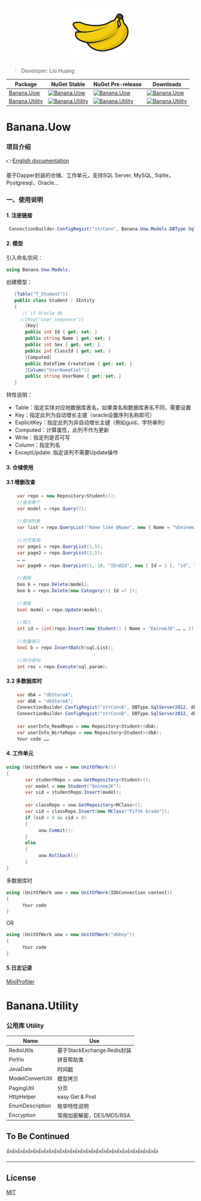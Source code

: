 <div align=center><img width = '150' height ='150' src ="https://raw.githubusercontent.com/EminemJK/Banana/master/Banana/Doc/banana_logo.png"/></div>

> Developer: Lio.Huang

| Package | NuGet Stable | NuGet Pre-release | Downloads |
| ------- | ------------ | ----------------- | --------- |
| [Banana.Uow](https://www.nuget.org/packages/Banana.Uow/) | [![Banana.Uow](https://img.shields.io/nuget/v/Banana.Uow.svg)](https://www.nuget.org/packages/Banana.Uow/)  | [![Banana.Uow](https://img.shields.io/nuget/vpre/Banana.Uow.svg)](https://www.nuget.org/packages/Banana.Uow/) | [![Banana.Uow](https://img.shields.io/nuget/dt/Banana.Uow.svg)](https://www.nuget.org/packages/Banana.Uow/) |
| [Banana.Utility](https://www.nuget.org/packages/Banana.Utility/) | [![Banana.Utility](https://img.shields.io/nuget/v/Banana.Utility.svg)](https://www.nuget.org/packages/Banana.Utility/)  | [![Banana.Utility](https://img.shields.io/nuget/vpre/Banana.Utility.svg)](https://www.nuget.org/packages/Banana.Utility/) | [![Banana.Utility](https://img.shields.io/nuget/dt/Banana.Utility.svg)](https://www.nuget.org/packages/Banana.Utility/) |

# Banana.Uow
### 项目介绍
👉[English documentation](https://github.com/EminemJK/Banana/wiki)

基于Dapper封装的仓储、工作单元，支持SQL Server, MySQL, Sqlite，Postgresql，Oracle...

### 一、使用说明
#### 1. 注册链接
``` csharp
 ConnectionBuilder.ConfigRegist("strConn", Banana.Uow.Models.DBType.SqlServer);
```
#### 2. 模型
引入命名空间：
``` csharp
using Banana.Uow.Models;
```
创建模型：
``` csharp
   [Table("T_Student")]
   public class Student : IEntity
   {
      // if Oracle db
     //[Key("user_sequence")]
       [Key]
       public int Id { get; set; }
       public string Name { get; set; }
       public int Sex { get; set; }
       public int ClassId { get; set; }
       [Computed]
       public DateTime Createtime { get; set; }
       [Column("UserNameFiel")]
       public string UserName { get; set; }
   }
```
特性说明：
* Table：指定实体对应地数据库表名，如果类名和数据库表名不同，需要设置
* Key：指定此列为自动增长主键（oracle设置序列名称即可）
* ExplicitKey：指定此列为非自动增长主键（例如guid，字符串列）
* Computed：计算属性，此列不作为更新
* Write：指定列是否可写
* Column：指定列名
* ExceptUpdate: 指定该列不需要Update操作
#### 3. 仓储使用
#### 3.1 增删改查
``` csharp
    var repo = new Repository<Student>();
    //查询单个
    var model = repo.Query(7);

    //查询列表
    var list = repo.QueryList("Name like @Name", new { Name = "%EminemJK%" });

    //分页查询
    var page1 = repo.QueryList(1,5);
    var page2 = repo.QueryList(2,5);
    … …
    var page0 = repo.QueryList(1, 10, "ID>@Id", new { Id = 2 }, "id", false);

    //删除
    boo b = repo.Delete(model);
    boo b = repo.Delete(new Category(){ Id =7 });

    //更新
    bool model = repo.Update(model);

    //插入
    int id = (int)repo.Insert(new Student() { Name = "EminemJK",… … });

    //批量插入
    bool b = repo.InsertBatch(sql,List);

    //执行语句
    int res = repo.Execute(sql,param);
```
#### 3.2 多数据库时
``` csharp
    var dbA = "dbStoreA";
    var dbB = "dbStoreA";
    ConnectionBuilder.ConfigRegist("strConnA", DBType.SqlServer2012, dbA);
    ConnectionBuilder.ConfigRegist("strConnB", DBType.SqlServer2012, dbB);
    
    var userInfo_ReadRepo = new Repository<Student>(dbA); 
    var userInfo_WirteRepo = new Repository<Student>(dbA);
    Your code ……
```
#### 4. 工作单元
``` csharp
using (UnitOfWork uow = new UnitOfWork())
{
       var studentRepo = uow.GetRepository<Student>();
       var model = new Student("EminemJK");
       var sid = studentRepo.Insert(model);

       var classRepo = uow.GetRepository<MClass>();
       var cid = classRepo.Insert(new MClass("Fifth Grade"));
       if (sid > 0 && cid > 0)
       {
            uow.Commit();
       }
       else
       {
            uow.Rollback();
       }
}
```

多数据库时
``` csharp
using (UnitOfWork uow = new UnitOfWork(IDbConnection context))
{
      Your code
}
```
OR
``` csharp
using (UnitOfWork uow = new UnitOfWork("dbKey"))
{
      Your code
}
```
#### 5.日志记录
[MiniProfiler](https://github.com/MiniProfiler/dotnet)

# Banana.Utility
### 公用库 Utility

| Name| Use |
| ------- | ------- |
| RedisUtils | 基于StackExchange.Redis封装 |
| PinYin  | 拼音帮助类|
| JavaDate | 时间戳 |
| ModelConvertUtil | 模型拷贝 |
| PagingUtil | 分页 |
| HttpHelper | easy Get & Post |
| EnumDescription | 枚举特性说明 |
| Encryption | 常用加密解密，DES/MD5/RSA |

## To Be Continued
👍👍👍👍👍👍👍👍👍👍👍👍👍👍👍👍👍👍👍👍👍👍👍👍👍👍👍👍👍

-------
License
-------
[MIT](https://github.com/EminemJK/Banana/blob/master/LICENSE)